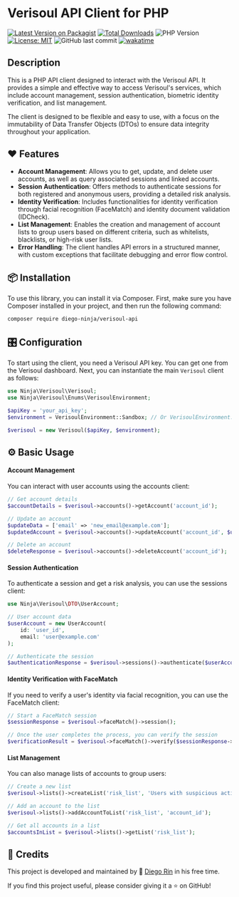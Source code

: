 # Verisoul API Client for PHP

[![Latest Version on Packagist](https://img.shields.io/packagist/v/diego-ninja/verisoul-api.svg?style=flat&color=blue)](https://packagist.org/packages/diego-ninja/verisoul-api)
[![Total Downloads](https://img.shields.io/packagist/dt/diego-ninja/verisoaul-api.svg?style=flat&color=blue)](https://packagist.org/packages/diego-ninja/verisoul-api)
![PHP Version](https://img.shields.io/packagist/php-v/diego-ninja/verisoul-api.svg?style=flat&color=blue)
[![License: MIT](https://img.shields.io/badge/License-MIT-blue.svg)](https://opensource.org/licenses/MIT)
![GitHub last commit](https://img.shields.io/github/last-commit/diego-ninja/verisoul-api?color=blue)
[![wakatime](https://wakatime.com/badge/user/bd65f055-c9f3-4f73-92aa-3c9810f70cc3/project/3cc2ec60-a8b4-4ddc-aeac-ea78e37a094b.svg)](https://wakatime.com/badge/user/bd65f055-c9f3-4f73-92aa-3c9810f70cc3/project/3cc2ec60-a8b4-4ddc-aeac-ea78e37a094b)
## Description

This is a PHP API client designed to interact with the Verisoul API. It provides a simple and effective way to access Verisoul's services, which include account management, session authentication, biometric identity verification, and list management.

The client is designed to be flexible and easy to use, with a focus on the immutability of Data Transfer Objects (DTOs) to ensure data integrity throughout your application.

## ❤️ Features

* **Account Management**: Allows you to get, update, and delete user accounts, as well as query associated sessions and linked accounts.
* **Session Authentication**: Offers methods to authenticate sessions for both registered and anonymous users, providing a detailed risk analysis.
* **Identity Verification**: Includes functionalities for identity verification through facial recognition (FaceMatch) and identity document validation (IDCheck).
* **List Management**: Enables the creation and management of account lists to group users based on different criteria, such as whitelists, blacklists, or high-risk user lists.
* **Error Handling**: The client handles API errors in a structured manner, with custom exceptions that facilitate debugging and error flow control.

## 📦 Installation

To use this library, you can install it via Composer. First, make sure you have Composer installed in your project, and then run the following command:

```bash
composer require diego-ninja/verisoul-api
```

## 🎛️ Configuration

To start using the client, you need a Verisoul API key. You can get one from the Verisoul dashboard. Next, you can instantiate the main `Verisoul` client as follows:

```php
use Ninja\Verisoul\Verisoul;
use Ninja\Verisoul\Enums\VerisoulEnvironment;

$apiKey = 'your_api_key';
$environment = VerisoulEnvironment::Sandbox; // Or VerisoulEnvironment::Production

$verisoul = new Verisoul($apiKey, $environment);
```

## ⚙️ Basic Usage

#### Account Management

You can interact with user accounts using the accounts client:

```php
// Get account details
$accountDetails = $verisoul->accounts()->getAccount('account_id');

// Update an account
$updateData = ['email' => 'new_email@example.com'];
$updatedAccount = $verisoul->accounts()->updateAccount('account_id', $updateData);

// Delete an account
$deleteResponse = $verisoul->accounts()->deleteAccount('account_id');
```

#### Session Authentication

To authenticate a session and get a risk analysis, you can use the sessions client:

```php
use Ninja\Verisoul\DTO\UserAccount;

// User account data
$userAccount = new UserAccount(
    id: 'user_id',
    email: 'user@example.com'
);

// Authenticate the session
$authenticationResponse = $verisoul->sessions()->authenticate($userAccount, 'session_id');
```

#### Identity Verification with FaceMatch

If you need to verify a user's identity via facial recognition, you can use the FaceMatch client:

```php
// Start a FaceMatch session
$sessionResponse = $verisoul->faceMatch()->session();

// Once the user completes the process, you can verify the session
$verificationResult = $verisoul->faceMatch()->verify($sessionResponse->sessionId);
```

#### List Management

You can also manage lists of accounts to group users:

```php
// Create a new list
$verisoul->lists()->createList('risk_list', 'Users with suspicious activity');

// Add an account to the list
$verisoul->lists()->addAccountToList('risk_list', 'account_id');

// Get all accounts in a list
$accountsInList = $verisoul->lists()->getList('risk_list');
```

## 🙏 Credits

This project is developed and maintained by 🥷 [Diego Rin](https://diego.ninja) in his free time.

If you find this project useful, please consider giving it a ⭐ on GitHub!